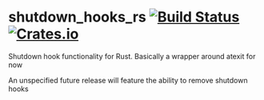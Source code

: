# shutdown_hooks_rs [![Build Status](https://travis-ci.org/Techern/shutdown_hooks_rs.svg)](https://travis-ci.org/Techern/shutdown_hooks_rs)[![Crates.io](https://img.shields.io/crates/v/shutdown_hooks.svg)](https://crates.io/crates/shutdown_hooks) 
Shutdown hook functionality for Rust. Basically a wrapper around atexit for now

An unspecified future release will feature the ability to remove shutdown hooks